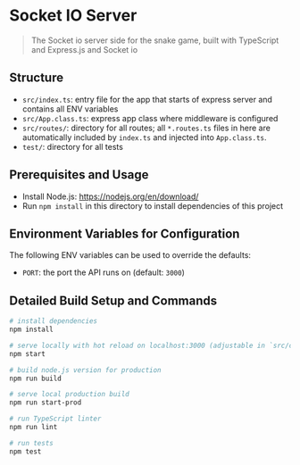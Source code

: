 # Socket IO Server

> The Socket io server side for the snake game, built with TypeScript and Express.js and Socket io

## Structure

-   `src/index.ts`: entry file for the app that starts of express server and contains all ENV variables
-   `src/App.class.ts`: express app class where middleware is configured
-   `src/routes/`: directory for all routes; all `*.routes.ts` files in here are automatically included by `index.ts` and injected into `App.class.ts`.
-   `test/`: directory for all tests

## Prerequisites and Usage

-   Install Node.js: <https://nodejs.org/en/download/>
-   Run `npm install` in this directory to install dependencies of this project

## Environment Variables for Configuration

The following ENV variables can be used to override the defaults:

-   `PORT`: the port the API runs on (default: `3000`)

## Detailed Build Setup and Commands

```bash
# install dependencies
npm install

# serve locally with hot reload on localhost:3000 (adjustable in `src/config/config.ts` or with ENV variable `PORT`)
npm start

# build node.js version for production
npm run build

# serve local production build
npm run start-prod

# run TypeScript linter
npm run lint

# run tests
npm test
```
